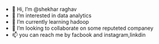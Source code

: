 - 👋 Hi, I’m @shekhar raghav
- 👀 I’m interested in data analytics
- 🌱 I’m currently learning hadoop
- 💞️ I’m looking to collaborate on some reputeted companey
- 📫 you can reach me by facbook and instagram,linkdin

<!---
shekharrgv/shekharrgv is a ✨ special ✨ repository because its `README.md` (this file) appears on your GitHub profile.
You can click the Preview link to take a look at your changes.
--->
